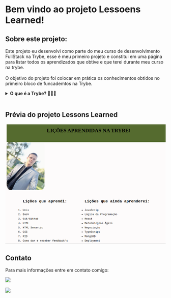 <h1>Bem vindo ao projeto Lessoens Learned! </h1>

<h2> Sobre este projeto: </h2>

<p> Este projeto eu desenvolvi como parte do meu curso de desenvolvimento FullStack na Trybe, esse é  meu primeiro projeto e constitui em uma página para listar todos os aprendizados que obtive e que terei durante meu curso na trybe.
<br />
<br>
O objetivo do projeto foi colocar em prática os conhecimentos obtidos no primeiro bloco de funcademtos na Trybe.</p>
<details>
  <summary><strong>O que é a Trybe? 🤷🏽‍♀️</strong></summary><br />
A Trybe é uma escola de desenvolvimento web genuinamente comprometida com o sucesso profissional de quem estuda com ela. O curso de desenvolvimento web fullstack contém mais de 1500 horas e é altamente orientado para a prática, onde aplicamos os conhecimentos obtidos em projetos como este.
</details>
<br>
<h2>Prévia do projeto Lessons Learned </h2> 

![Lessons Learned Preview](./Captura%20de%20tela%20de%202023-05-06%2017-30-20.png)

</details>

<h2>Contato </h2>

<p> Para mais informações entre em contato comigo: </p>

<a href="https://www.linkedin.com/in/DouglasDainese" target="_blank"><img src="https://img.shields.io/badge/-LinkedIn-%230077B5?style=for-the-badge&logo=linkedin&logoColor=white" target="_blank"></a>

<a href = "mailto:douglasdainese@gmail.com">
<img src="https://img.shields.io/badge/-Gmail-%23333?style=for-the-badge&logo=gmail&logoColor=white" target="_blank">
</a>
